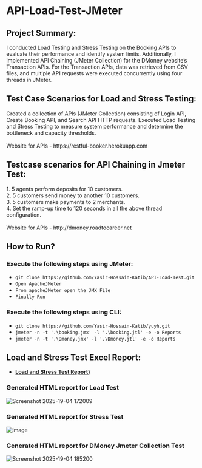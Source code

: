 # API-Load-Test-JMeter


<h2>Project Summary:</h2> 
I conducted Load Testing and Stress Testing on the Booking APIs to evaluate their performance and identify system limits. Additionally, I implemented API Chaining (JMeter Collection) for the DMoney website’s Transaction APIs. For the Transaction APIs, data was retrieved from CSV files, and multiple API requests were executed concurrently using four threads in JMeter.

<h2>Test Case Scenarios for Load and Stress Testing:</h2>
Created a collection of APIs (JMeter Collection) consisting of Login API, Create Booking API, and Search API HTTP requests.
Executed Load Testing and Stress Testing to measure system performance and determine the bottleneck and capacity thresholds.<br>
<br>
Website for APIs - https://restful-booker.herokuapp.com

<h2>Testcase scenarios for API Chaining in Jmeter Test: </h2>
1. 5 agents perform deposits for 10 customers.<br>
2. 5 customers send money to another 10 customers.<br>
3. 5 customers make payments to 2 merchants.<br>
4. Set the ramp-up time to 120 seconds in all the above thread configuration.<br>
<br>
Website for APIs - http://dmoney.roadtocareer.net

<h2>How to Run?</h2>

<h3> Execute the following steps using JMeter: </h3> 
   
  - ``` git clone https://github.com/Yasir-Hossain-Katib/API-Load-Test.git ```<br>
  - ``` Open ApacheJMeter ``` <br>
  - ``` From apacheJMeter open the JMX File ```<br> 
  - ``` Finally Run ```

<h3>Execute the following steps using CLI: </h3>

  - ``` git clone https://github.com/Yasir-Hossain-Katib/yuyh.git ```
  - ``` jmeter -n -t '.\booking.jmx' -l '.\booking.jtl' -e -o Reports ``` 
  - ``` jmeter -n -t '.\Dmoney.jmx' -l '.\Dmoney.jtl' -e -o Reports ``` 

<h2>Load and Stress Test Excel Report:</h2>

 - **[Load and Stress Test Report](https://docs.google.com/spreadsheets/d/1GHjNtMDGiaBC2GS-KoDEFvcM8qpgLOOiI815-BLE3to/edit?gid=0#gid=0))**

<h3>Generated HTML report for Load Test</h3>

![Screenshot 2025-19-04 172009](https://github.com/user-attachments/assets/0cac971e-97c6-47af-9937-87c2000e265c)


<h3>Generated HTML report for Stress Test</h3>

![image](https://github.com/user-attachments/assets/f696a30e-d26a-4dba-997c-0327054d4daa)


<h3>Generated HTML report for DMoney Jmeter Collection Test</h3>

![Screenshot 2025-19-04 185200](https://github.com/user-attachments/assets/32cbe9f9-8333-486b-af4b-8ebacf9e831c)

